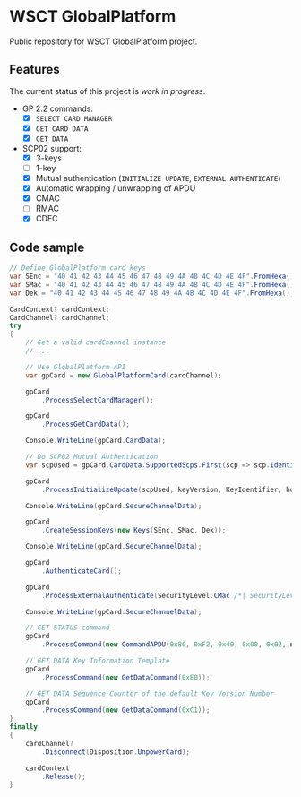 # WSCT GlobalPlatform

Public repository for WSCT GlobalPlatform project.

## Features

The current status of this project is *work in progress*.

- GP 2.2 commands:
  - [x] `SELECT CARD MANAGER`
  - [x] `GET CARD DATA`
  - [x] `GET DATA`
- SCP02 support:
  - [x] 3-keys
  - [ ] 1-key
  - [x] Mutual authentication (`INITIALIZE UPDATE`, `EXTERNAL AUTHENTICATE`)
  - [x] Automatic wrapping / unwrapping of APDU
  - [x] CMAC
  - [ ] RMAC
  - [x] CDEC

## Code sample

```csharp
// Define GlobalPlatform card keys
var SEnc = "40 41 42 43 44 45 46 47 48 49 4A 4B 4C 4D 4E 4F".FromHexa();
var SMac = "40 41 42 43 44 45 46 47 48 49 4A 4B 4C 4D 4E 4F".FromHexa();
var Dek = "40 41 42 43 44 45 46 47 48 49 4A 4B 4C 4D 4E 4F".FromHexa();

CardContext? cardContext;
CardChannel? cardChannel;
try
{
    // Get a valid cardChannel instance
    // ...

    // Use GlobalPlatform API
    var gpCard = new GlobalPlatformCard(cardChannel);

    gpCard
        .ProcessSelectCardManager();

    gpCard
        .ProcessGetCardData();

    Console.WriteLine(gpCard.CardData);

    // Do SCP02 Mutual Authentication
    var scpUsed = gpCard.CardData.SupportedScps.First(scp => scp.Identifier == 0x02);

    gpCard
        .ProcessInitializeUpdate(scpUsed, keyVersion, KeyIdentifier, hostChallenge);

    Console.WriteLine(gpCard.SecureChannelData);

    gpCard
        .CreateSessionKeys(new Keys(SEnc, SMac, Dek));

    Console.WriteLine(gpCard.SecureChannelData);

    gpCard
        .AuthenticateCard();

    gpCard
        .ProcessExternalAuthenticate(SecurityLevel.CMac /*| SecurityLevel.CEnc */);

    Console.WriteLine(gpCard.SecureChannelData);

    // GET STATUS command
    gpCard
        .ProcessCommand(new CommandAPDU(0x80, 0xF2, 0x40, 0x00, 0x02, new byte[] { 0x4F, 0x00 }, 0x00));

    // GET DATA Key Information Template
    gpCard
        .ProcessCommand(new GetDataCommand(0xE0));

    // GET DATA Sequence Counter of the default Key Version Number
    gpCard
        .ProcessCommand(new GetDataCommand(0xC1));
}
finally
{
    cardChannel?
        .Disconnect(Disposition.UnpowerCard);

    cardContext
        .Release();
}
```
